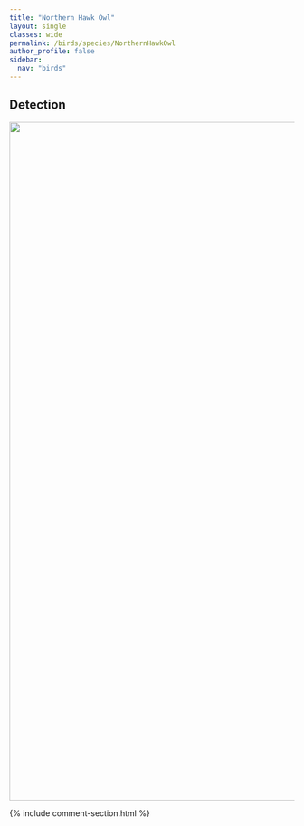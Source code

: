 ```yaml
---
title: "Northern Hawk Owl"
layout: single
classes: wide
permalink: /birds/species/NorthernHawkOwl
author_profile: false
sidebar:
  nav: "birds"
---
```


<h2>Detection</h2>

<a href="https://drive.google.com/uc?export=view&id=1j-kGndprkoei2VWfrVC_C1C-n_jjIm8G">
<img src="https://drive.google.com/uc?export=view&id=1j-kGndprkoei2VWfrVC_C1C-n_jjIm8G" height = "1200" width = "800">
</a>

{% include comment-section.html %}
